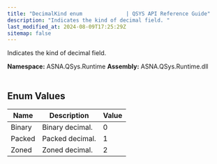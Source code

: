 ```yaml
---
title: "DecimalKind enum              | QSYS API Reference Guide"
description: "Indicates the kind of decimal field. "
last_modified_at: 2024-08-09T17:25:29Z
sitemap: false
---
```


Indicates the kind of decimal field.

**Namespace:** ASNA.QSys.Runtime
**Assembly:** ASNA.QSys.Runtime.dll
<br>
<br>

## Enum Values

| Name | Description | Value
| --- | --- | --- 
| Binary | Binary decimal. | 0 |
| Packed | Packed decimal. | 1 |
| Zoned | Zoned decimal. | 2 |

